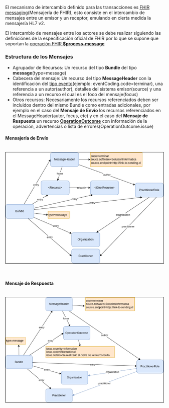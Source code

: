 
El mecanismo de intercambio definido para las transacciones es [FHIR messaging](https://www.hl7.org/fhir/R4/messaging.html)(Mensajería de FHIR), esto consiste en el intercambio de mensajes entre un emisor y un receptor, emulando en cierta medida la mensajería HL7 v2.

El intercambio de mensajes entre los actores se debe realizar siguiendo las definiciónes de la especificación oficial de FHIR por lo que se supone que soportan la [operación FHIR **$process-message**](https://www.hl7.org/fhir/R4/messageheader-operation-process-message.html)

### Estructura de los Mensajes

* Agrupador de Recursos: Un recurso del tipo **Bundle** del tipo **message**(type=message)
* Cabecera del mensaje: Un recurso del tipo **MessageHeader** con la identificación del [tipo evento](ValueSet-VSTipoEventoLE.html)(ejemplo: eventCoding.code=terminar), una referencia a un autor(author), detalles del sistema emisor(source) y una referencia a un recurso el cual es el foco del mensaje(focus)
* Otros recursos: Necesariamente los recursos referenciados deben ser incluidos dentro del mismo Bundle como entradas adicionales, por ejemplo en el caso del **Mensaje de Envío** los recursos referenciados en el MessageHeader(autor, focus, etc) y en el caso del **Mensaje de Respuesta** un recurso [**OperationOutcome**](https://www.hl7.org/fhir/R4/operationoutcome.html) con información de la operación, advertencias o lista de errores(OperationOutcome.issue)


#### Mensajería de Envío

<br>
<div align="center" >
  <img  style="border: 1px solid; color: black;" src="mensaje-envio.png"> 
  <p></p>
</div>
<br>


#### Mensaje de Respuesta

<br>
<div align="center" >
  <img  style="border: 1px solid; color: black;" src="mensaje-respuesta.png"> 
  <p></p>
</div>
<br>
